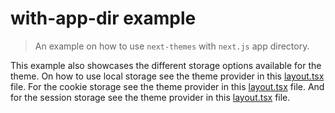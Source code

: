 # with-app-dir example

> An example on how to use `next-themes` with `next.js` app directory.

This example also showcases the different storage options available for the theme.
On how to use local storage see the theme provider in this [layout.tsx](./src/app/(base)/layout.tsx) file.
For the cookie storage see the theme provider in this [layout.tsx](./src/app/cookie/layout.tsx) file.
And for the session storage see the theme provider in this [layout.tsx](./src/app/sessionStorage/layout.tsx) file.